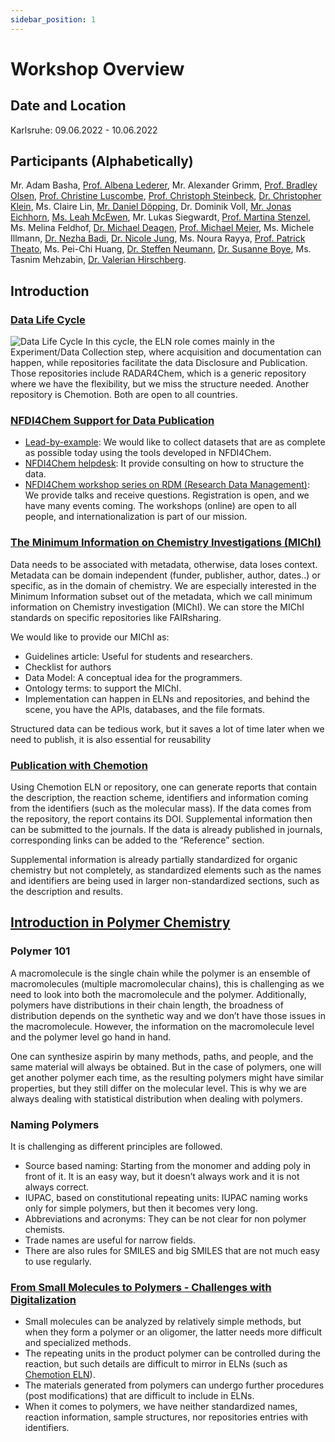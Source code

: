 ```yaml
---
sidebar_position: 1
---
```


# Workshop Overview

## Date and Location
Karlsruhe: 09.06.2022 - 10.06.2022

## Participants (Alphabetically)

Mr. Adam Basha, [Prof. Albena Lederer](https://orcid.org/0000-0002-1760-6426), Mr. Alexander Grimm, [Prof. Bradley Olsen](https://orcid.org/0000-0002-7272-7140), [Prof. Christine Luscombe](https://orcid.org/0000-0001-7456-1343), [Prof. Christoph Steinbeck](https://orcid.org/0000-0001-6966-0814), [Dr. Christopher Klein](https://orcid.org/0000-0001-8028-4741), Ms. Claire Lin, [Mr. Daniel Döpping](https://orcid.org/0000-0003-1118-1970), Dr. Dominik Voll, [Mr. Jonas Eichhorn](https://orcid.org/0000-0001-7632-7112), [Ms. Leah McEwen](https://orcid.org/0000-0003-2968-1674), Mr. Lukas Siegwardt, [Prof. Martina Stenzel](https://orcid.org/0000-0002-6433-4419), Ms. Melina Feldhof, [Dr. Michael Deagen](https://orcid.org/0000-0002-8034-0667), [Prof. Michael Meier](https://orcid.org/0000-0001-7042-7606), Ms. Michele Illmann, [Dr. Nezha Badi](https://orcid.org/0000-0003-4220-571X), [Dr. Nicole Jung](https://orcid.org/0000-0001-9513-2468), Ms. Noura Rayya, [Prof. Patrick Theato](https://orcid.org/0000-0002-4562-9254), Ms. Pei-Chi Huang, [Dr. Steffen Neumann](https://orcid.org/0000-0002-7899-7192), [Dr. Susanne Boye](https://orcid.org/0000-0003-1223-2434), Ms. Tasnim Mehzabin, [Dr. Valerian Hirschberg](https://orcid.org/0000-0001-8752-930X).

## Introduction
### [Data Life Cycle](https://docs.google.com/presentation/d/18Iifpy29e8_T0kKRpGzD5XZqtmgB2AdR/edit#slide=id.g132bd33a3ce_1_0)
![Data Life Cycle](@site/static/img/cycle.png)
In this cycle, the ELN role comes mainly in the Experiment/Data Collection step, where acquisition and documentation can happen, while repositories facilitate the data Disclosure and Publication. Those repositories include RADAR4Chem, which is a generic repository where we have the flexibility, but we miss the structure needed. Another repository is Chemotion. Both are open to all countries.

### [NFDI4Chem Support for Data Publication](https://docs.google.com/presentation/d/18Iifpy29e8_T0kKRpGzD5XZqtmgB2AdR/edit#slide=id.g132bd33a3ce_1_262)
- [Lead-by-example](https://www.nfdi4chem.de/index.php/2022/02/02/data-pledge-lets-lead-by-example-2/): We would like to collect datasets that are as complete as possible today using the tools developed in NFDI4Chem.
- [NFDI4Chem helpdesk](https://www.nfdi4chem.de/index.php/helpdesk/): It provide consulting on how to structure the data.
- [NFDI4Chem workshop series on RDM (Research Data Management)](https://www.nfdi4chem.de/index.php/event/workshop-fair-research-data-management-basics-for-chemists/):
We provide talks and receive questions. Registration is open, and we have many events coming. The workshops (online) are open to all people, and internationalization is part of our mission.

### [The Minimum Information on Chemistry Investigations (MIChI)](https://docs.google.com/presentation/d/18Iifpy29e8_T0kKRpGzD5XZqtmgB2AdR/edit#slide=id.g132bd33a3ce_1_161)
Data needs to be associated with metadata, otherwise, data loses context. Metadata can be domain independent (funder, publisher, author, dates..) or specific, as in the domain of chemistry. We are especially interested in the Minimum Information subset out of the metadata, which we call minimum information on Chemistry investigation (MIChI). We can store the MIChI standards on specific repositories like FAIRsharing.

We would like to provide our MIChI as:
- Guidelines article: Useful for students and researchers.
- Checklist for authors
- Data Model: A conceptual idea for the programmers.
- Ontology terms: to support the MIChI. 
- Implementation can happen in ELNs and repositories, and behind the scene, you have the APIs, databases, and the file formats.

Structured data can be tedious work, but it saves a lot of time later when we need to publish, it is also essential for reusability

### [Publication with Chemotion](https://docs.google.com/presentation/d/18Iifpy29e8_T0kKRpGzD5XZqtmgB2AdR/edit#slide=id.g13276bf8c50_0_0)
Using Chemotion ELN or repository, one can generate reports that contain the description, the reaction scheme, identifiers and information coming from the identifiers (such as the molecular mass). If the data comes from the repository, the report contains its DOI. Supplemental information then can be submitted to the journals.
If the data is already published in journals, corresponding links can be added to the “Reference” section.

Supplemental information is already partially standardized for organic chemistry but not completely, as standardized elements such as the names and identifiers are being used in larger non-standardized sections, such as the description and results.


## [Introduction in Polymer Chemistry](https://docs.google.com/presentation/d/18Iifpy29e8_T0kKRpGzD5XZqtmgB2AdR/edit#slide=id.g1321c6861e1_0_16)

### Polymer 101
A macromolecule is the single chain while the polymer is an ensemble of macromolecules (multiple macromolecular chains), this is challenging as we need to look into both the macromolecule and the polymer. Additionally, polymers have distributions in their chain length, the broadness of distribution depends on the synthetic way and we don’t have those issues in the macromolecule. However, the information on the macromolecule level and the polymer level go hand in hand.

One can synthesize aspirin by many methods, paths, and people, and the same material will always be obtained. But in the case of polymers, one will get another polymer each time, as the resulting polymers might have similar properties, but they still differ on the molecular level. This is why we are always dealing with statistical distribution when dealing with polymers.

### Naming Polymers

It is challenging as different principles are followed. 
- Source based naming: Starting from the monomer and adding poly in front of it. It is an easy way, but it doesn’t always work and it is not always correct.
- IUPAC, based on constitutional repeating units: IUPAC naming works only for simple polymers, but then it becomes very long.
- Abbreviations and acronyms: They can be not clear for non polymer chemists.
- Trade names are useful for narrow fields.
- There are also rules for SMILES and big SMILES that are not much easy to use regularly. 

### [From Small Molecules to Polymers - Challenges with Digitalization](https://docs.google.com/presentation/d/18Iifpy29e8_T0kKRpGzD5XZqtmgB2AdR/edit#slide=id.g13276bf8c50_0_10)
- Small molecules can be analyzed by relatively simple methods, but when they form a polymer or an oligomer, the latter needs more difficult and specialized methods. 
- The repeating units in the product polymer can be controlled during the reaction, but such details are difficult to mirror in ELNs (such as [Chemotion ELN](https://www.chemotion.net/chemotionsaurus/index.html)). 
- The materials generated from polymers can undergo further procedures (post modifications) that are difficult to include in ELNs.
- When it comes to polymers, we have neither standardized names, reaction information, sample structures, nor repositories entries with  identifiers.


      
